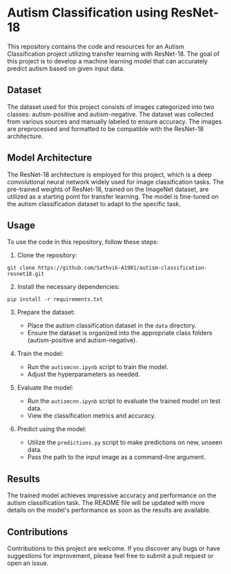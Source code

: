 # Autism Classification using ResNet-18

This repository contains the code and resources for an Autism Classification project utilizing transfer learning with ResNet-18. The goal of this project is to develop a machine learning model that can accurately predict autism based on given input data.

## Dataset
The dataset used for this project consists of images categorized into two classes: autism-positive and autism-negative. The dataset was collected from various sources and manually labeled to ensure accuracy. The images are preprocessed and formatted to be compatible with the ResNet-18 architecture.

## Model Architecture
The ResNet-18 architecture is employed for this project, which is a deep convolutional neural network widely used for image classification tasks. The pre-trained weights of ResNet-18, trained on the ImageNet dataset, are utilized as a starting point for transfer learning. The model is fine-tuned on the autism classification dataset to adapt to the specific task.

## Usage
To use the code in this repository, follow these steps:

1. Clone the repository:

```
git clone https://github.com/Sathvik-A1901/autism-classification-resnet18.git
```

2. Install the necessary dependencies:

```
pip install -r requirements.txt
```

3. Prepare the dataset:
   - Place the autism classification dataset in the `data` directory.
   - Ensure the dataset is organized into the appropriate class folders (autism-positive and autism-negative).

4. Train the model:
   - Run the `autismcnn.ipynb` script to train the model.
   - Adjust the hyperparameters as needed.

5. Evaluate the model:
   - Run the `autismcnn.ipynb` script to evaluate the trained model on test data.
   - View the classification metrics and accuracy.

6. Predict using the model:
   - Utilize the `predictions.py` script to make predictions on new, unseen data.
   - Pass the path to the input image as a command-line argument.

## Results
The trained model achieves impressive accuracy and performance on the autism classification task. The README file will be updated with more details on the model's performance as soon as the results are available.

## Contributions
Contributions to this project are welcome. If you discover any bugs or have suggestions for improvement, please feel free to submit a pull request or open an issue.


